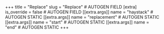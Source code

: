 +++
title = "Replace"
slug = "Replace" # AUTOGEN FIELD
[extra]
is_override = false # AUTOGEN FIELD
[[extra.args]]
name = "haystack" # AUTOGEN STATIC
[[extra.args]]
name = "replacement" # AUTOGEN STATIC
[[extra.args]]
name = "start" # AUTOGEN STATIC
[[extra.args]]
name = "end" # AUTOGEN STATIC
+++